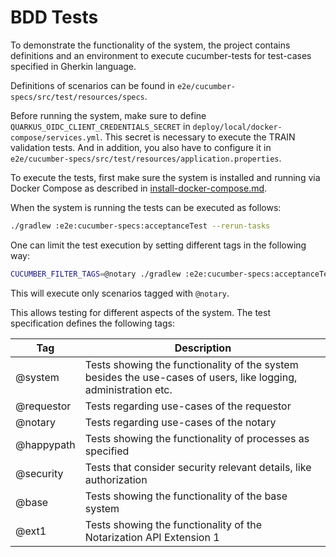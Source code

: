 # BDD Tests

To demonstrate the functionality of the system, the project contains definitions and an environment to execute cucumber-tests for test-cases specified in Gherkin language.

Definitions of scenarios can be found in `e2e/cucumber-specs/src/test/resources/specs`.

Before running the system, make sure to define `QUARKUS_OIDC_CLIENT_CREDENTIALS_SECRET` in `deploy/local/docker-compose/services.yml`.
This secret is necessary to execute the TRAIN validation tests.
And in addition, you also have to configure it in `e2e/cucumber-specs/src/test/resources/application.properties`.

To execute the tests, first make sure the system is installed and running via Docker Compose as described in [install-docker-compose.md](install-docker-compose.md).

When the system is running the tests can be executed as follows:

```sh
./gradlew :e2e:cucumber-specs:acceptanceTest --rerun-tasks
```

One can limit the test execution by setting different tags in the following way:

```sh
CUCUMBER_FILTER_TAGS=@notary ./gradlew :e2e:cucumber-specs:acceptanceTest --rerun-tasks
```

This will execute only scenarios tagged with `@notary`.

This allows testing for different aspects of the system.
The test specification defines the following tags:

| Tag        | Description                                                                                                     |
|------------|-----------------------------------------------------------------------------------------------------------------|
| @system    | Tests showing the functionality of the system besides the use-cases of users, like logging, administration etc. |
| @requestor | Tests regarding use-cases of the requestor                                                                      |
| @notary    | Tests regarding use-cases of the notary                                                                         |
| @happypath | Tests showing the functionality of processes as specified                                                       |
| @security  | Tests that consider security relevant details, like authorization                                               |
| @base      | Tests showing the functionality of the base system                                                              |
| @ext1      | Tests showing the functionality of the Notarization API Extension 1                                             |
